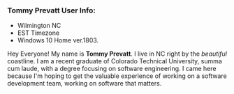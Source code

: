 ### Tommy Prevatt User Info:  
- Wilmington NC  
- EST Timezone  
- Windows 10 Home ver.1803.  

Hey Everyone! My name is **Tommy Prevatt**. I live in NC right by the *beautiful* coastline. I am a recent graduate of Colorado Technical University, summa cum laude, with a degree focusing on software engineering. I came here because I'm hoping to get the valuable experience of working on a software development team, working on software that matters. 

